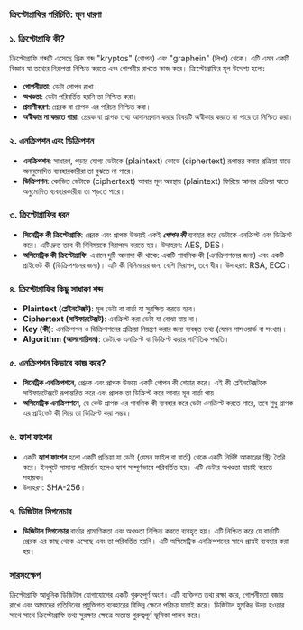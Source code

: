 ### ক্রিপ্টোগ্রাফির পরিচিতি: মূল ধারণা

### ১. **ক্রিপ্টোগ্রাফি কী?**
ক্রিপ্টোগ্রাফি শব্দটি এসেছে গ্রিক শব্দ "kryptos" (গোপন) এবং "graphein" (লিখা) থেকে। এটি এমন একটি বিজ্ঞান যা তথ্যের নিরাপত্তা নিশ্চিত করতে এবং গোপনীয় রাখতে কাজ করে। ক্রিপ্টোগ্রাফির মূল উদ্দেশ্য হলো:
   - **গোপনীয়তা**: ডেটা গোপন রাখা।
   - **অখণ্ডতা**: ডেটা পরিবর্তিত হয়নি তা নিশ্চিত করা।
   - **প্রমাণীকরণ**: প্রেরক বা প্রাপক এর পরিচয় নিশ্চিত করা।
   - **অস্বীকার না করতে পারা**: প্রেরক বা প্রাপক তথ্য আদানপ্রদান করার বিষয়টি অস্বীকার করতে না পারে তা নিশ্চিত করা।

### ২. **এনক্রিপশন এবং ডিক্রিপশন**
   - **এনক্রিপশন**: সাধারণ, পড়ার যোগ্য ডেটাকে (plaintext) কোডে (ciphertext) রূপান্তর করার প্রক্রিয়া যাতে অননুমোদিত ব্যবহারকারীরা তা বুঝতে না পারে।
   - **ডিক্রিপশন**: কোডিত ডেটাকে (ciphertext) আবার মূল অবস্থায় (plaintext) ফিরিয়ে আনার প্রক্রিয়া যাতে অনুমোদিত ব্যবহারকারীরা তা পড়তে পারে।

### ৩. **ক্রিপ্টোগ্রাফির ধরন**
   - **সিমেট্রিক কী ক্রিপ্টোগ্রাফি**: প্রেরক এবং প্রাপক উভয়ই একই ***গোপন কী*** ব্যবহার করে ডেটাকে এনক্রিপ্ট এবং ডিক্রিপ্ট করে। এটি দ্রুত তবে কী বিনিময়কে নিরাপদে করতে হয়। উদাহরণ: AES, DES।
   - **অসিমেট্রিক কী ক্রিপ্টোগ্রাফি**: এখানে দুটি আলাদা কী থাকে: একটি পাবলিক কী (এনক্রিপশনের জন্য) এবং একটি প্রাইভেট কী (ডিক্রিপশনের জন্য)। এটি কী বিনিময়ের জন্য বেশি নিরাপদ, তবে ধীর। উদাহরণ: RSA, ECC।

### ৪. **ক্রিপ্টোগ্রাফির কিছু সাধারণ শব্দ**
   - **Plaintext (প্লেইনটেক্সট)**: মূল ডেটা বা বার্তা যা সুরক্ষিত করতে হবে।
   - **Ciphertext (সাইফারটেক্সট)**: এনক্রিপ্ট করা ডেটা যা বোঝা যায় না।
   - **Key (কী)**: এনক্রিপশন ও ডিক্রিপশনের প্রক্রিয়া নিয়ন্ত্রণ করার জন্য ব্যবহৃত তথ্য (যেমন পাসওয়ার্ড বা সংখ্যা)।
   - **Algorithm (আলগোরিদম)**: ডেটাকে এনক্রিপ্ট বা ডিক্রিপ্ট করার গাণিতিক পদ্ধতি।

### ৫. **এনক্রিপশন কিভাবে কাজ করে?**
   - **সিমেট্রিক এনক্রিপশনে**, প্রেরক এবং প্রাপক উভয়ে একটি গোপন কী শেয়ার করে। এই কী প্লেইনটেক্সটকে সাইফারটেক্সটে রূপান্তরিত করে এবং প্রাপক তা ডিক্রিপ্ট করে আবার মূল বার্তা পায়।
   - **অসিমেট্রিক এনক্রিপশনে**, যে কেউ প্রাপক এর পাবলিক কী ব্যবহার করে ডেটা এনক্রিপ্ট করতে পারে, তবে শুধু প্রাপক এর প্রাইভেট কী দিয়ে তা ডিক্রিপ্ট করা সম্ভব।

### ৬. **হ্যাশ ফাংশন**
   - একটি **হ্যাশ ফাংশন** হলো একটি প্রক্রিয়া যা ডেটা (যেমন ফাইল বা বার্তা) থেকে একটি নির্দিষ্ট আকারের স্ট্রিং তৈরি করে। ইনপুটে সামান্য পরিবর্তন হলেও হ্যাশ সম্পূর্ণভাবে পরিবর্তিত হয়। এটি ডেটার অখণ্ডতা যাচাই করতে সহায়ক।
   - উদাহরণ: SHA-256।

### ৭. **ডিজিটাল সিগনেচার**
   - **ডিজিটাল সিগনেচার** বার্তার প্রামাণিকতা এবং অখণ্ডতা নিশ্চিত করতে ব্যবহৃত হয়। এটি নিশ্চিত করে যে বার্তাটি প্রেরক এর কাছ থেকে এসেছে এবং তা পরিবর্তিত হয়নি। এটি অসিমেট্রিক এনক্রিপশনের সাথে প্রায়ই ব্যবহার করা হয়।


### সারসংক্ষেপ
ক্রিপ্টোগ্রাফি আধুনিক ডিজিটাল যোগাযোগের একটি গুরুত্বপূর্ণ অংশ। এটি ব্যক্তিগত তথ্য রক্ষা করে, গোপনীয়তা বজায় রাখে এবং আমাদের প্রতিদিনের প্রযুক্তিগত ব্যবহারের বিভিন্ন ক্ষেত্রে পরিচয় যাচাই করে। ডিজিটাল হুমকির উদয় হওয়ার সাথে সাথে ক্রিপ্টোগ্রাফি তথ্য সুরক্ষার ক্ষেত্রে অত্যন্ত গুরুত্বপূর্ণ ভূমিকা পালন করে।


